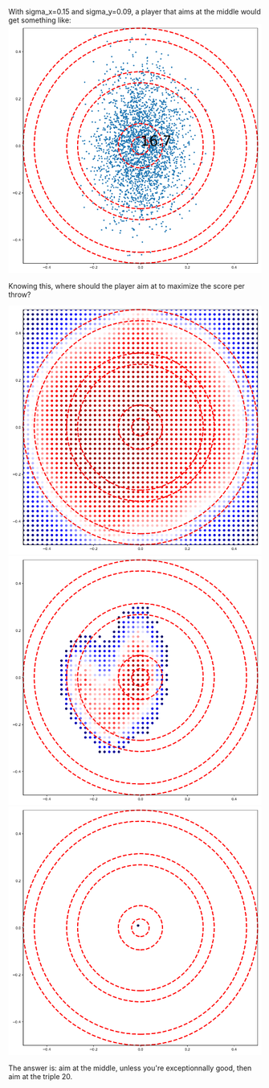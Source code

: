 
With sigma_x=0.15 and sigma_y=0.09, a player that aims at the middle would get something like:
![2500 shots](img/2500_center_shots_015_009.png)

Knowing this, where should the player aim at to maximize the score per throw?

![best 2500 shots](img/best_2500shots_sigma_015_009.png)
![best 500 shots](img/best_500shots_sigma_015_009.png)
![best shot](img/best_shot_sigma_015_009.png)

The answer is: aim at the middle, unless you're exceptionnally good, then aim at the triple 20.